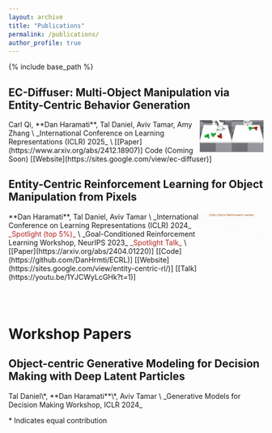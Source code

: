 ```yaml
---
layout: archive
title: "Publications"
permalink: /publications/
author_profile: true
---
```


[//]: # ({% if site.author.googlescholar %})
[//]: # (  <div class="wordwrap">You can also find my articles on <a href="{{site.author.googlescholar}}">my Google Scholar profile</a>.</div>)
[//]: # ({% endif %})

{% include base_path %}

<h2> EC-Diffuser: Multi-Object Manipulation via Entity-Centric Behavior Generation </h2>
<img align="right" src="../images/ecdiffuser_clip.gif" width="25%">
Carl Qi, **Dan Haramati**, Tal Daniel, Aviv Tamar, Amy Zhang \
_International Conference on Learning Representations (ICLR) 2025_ \
[[Paper](https://www.arxiv.org/abs/2412.18907)]  Code (Coming Soon)  [[Website](https://sites.google.com/view/ec-diffuser)]

<h2> Entity-Centric Reinforcement Learning for Object Manipulation from Pixels </h2>
<img align="right" src="../images/ecrl_clip.gif" width="25%">
**Dan Haramati**, Tal Daniel, Aviv Tamar \
_International Conference on Learning Representations (ICLR) 2024_ <span style="color:firebrick"> _Spotlight (top 5%)_ </span> \
_Goal-Conditioned Reinforcement Learning Workshop, NeurIPS 2023_ <span style="color:firebrick"> _Spotlight Talk_ </span> \
[[Paper](https://arxiv.org/abs/2404.01220)]  [[Code](https://github.com/DanHrmti/ECRL)]  [[Website](https://sites.google.com/view/entity-centric-rl/)]  [[Talk](https://youtu.be/1YJCWyLcGHk?t=1)]

<br/><br/>
<h1> Workshop Papers </h1>

<h2> Object-centric Generative Modeling for Decision Making with Deep Latent Particles </h2>
Tal Daniel\*, **Dan Haramati**\*, Aviv Tamar \
_Generative Models for Decision Making Workshop, ICLR 2024_

\* Indicates equal contribution

